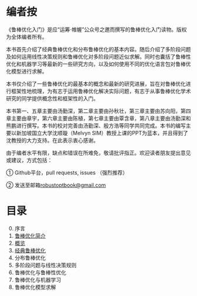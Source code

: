 # 编者按 

《鲁棒优化入门》是应“运筹$\cdot$帷幄”公众号之邀而撰写的鲁棒优化入门读物。版权为全体编者所有。

本书首先介绍了经典鲁棒优化和分布鲁棒优化的基本内容。随后介绍了多阶段问题及如何运用线性决策规则和鲁棒优化对多阶段问题近似求解。同时也囊括了鲁棒性优化和机器学习等最新的一些研究方向，以及如何使用不同的优化语言包对鲁棒优化模型进行求解。

本书仅介绍了一些鲁棒优化的最基本的概念和最新的研究进展，旨在对鲁棒优化进行框架性地梳理，为有志于运用鲁棒优化解决实际问题，有志于从事鲁棒优化学术研究的同学提供概念性和框架性的入门。

本书第一、五章主要由汤勤深，第二章主要由孙秋壮，第三章主要由苏向阳，第四章主要由章宇，第六章主要由陈植，第七章主要由覃含章，第八章主要由汤勤深和熊鹏进行撰写。本书的校对完善由汤勤深、殷方浩等同学共同完成。本书的编写主要以新加坡国立大学沈顺璇（Melvyn SIM）教授上课的PPT为蓝本，并且得到了沈教授的大力支持。在此表示衷心感谢。

由于编者水平有限，缺点和错误在所难免，敬请批评指正。欢迎读者朋友提出意见或建议，方式包括：

① Github平台，pull requests, issues （强烈推荐）

② 发送至邮箱[robustoptbook@gmail.com](mailto:robustoptbook@gmail.com)

# 目录

0. 序言
1. [鲁棒优化简介](https://github.com/Operations-Research-Science/Ebook-An_introduction_to_robust_optimization/blob/main/docs/ch1.md)
2. [概览](https://github.com/Operations-Research-Science/Ebook-An_introduction_to_robust_optimization/blob/main/docs/ch2.md)
3. [经典鲁棒优化](https://github.com/Operations-Research-Science/Ebook-An_introduction_to_robust_optimization/blob/main/docs/ch3.md)
4. 分布鲁棒优化
5. 多阶段问题与线性决策规则
6. 鲁棒优化与鲁棒性优化
7. 鲁棒优化与机器学习
8. 鲁棒优化模型求解

